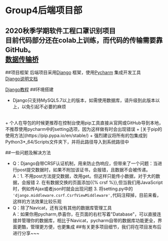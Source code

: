 # Group4后端项目部
2020秋季学期软件工程口罩识别项目<br>
目前代码部分还在colab上训练，而代码的传输需要靠GitHub。<br>
[数据传输桥](https://github.com/Xisaname/TestBridge)
<br>
---
##项目框架
后端项目采用[Django](https://github.com/django/django) 框架，使用[Pycharm](https://www.jetbrains.com/pycharm/) 集成开发工具
<br>
[Django说明文档](https://docs.djangoproject.com/en/3.1/)
<br>

[Django教程](https://www.runoob.com/django/django-tutorial.html)
##环境搭建
+ Django只支持MySQL5.7以上的版本，如需使用数据库，请升级到此版本以上，以免引起不必要的麻烦
<br>
+ 个人在导包的时候更推荐在控制台使用pip工具直接从官网或GitHub导到本地，不推荐使用pycharm中的setting选项，因为这样做有时会出现错误
+ [关于pip的使用方法](https://pip.pypa.io/en/stable/)
+ 强烈建议将所有的包集成到Python3*_64/Scripts文件夹下，并将此路径导入到系统路径中

##一些问题及解决方法
+ Q：Django自带CRSF认证机制，用来防止伪响应，但带来了一个问题：当进行post提交数据时，如果不附加该证书，会报错，且数据不会被传递。
<br>A：1. 不用post方法提交数据，改用get。但这样只能传小数据，对于大的数据，会报错 2. 在有数据交换的页面添加{{% crsf %}},但当我们用JavaScript时，例如传Ajax或者json时就会出现问题 3. 将setting.py中的```
'django.middleware.csrf.CsrfViewMiddleware',```代码注释掉，目前来看，这样的方法效果比较乐观
+ Q：除了Navicat，还有没有其他的数据库管理工具
<br>A：如果你用pycharm,恭喜你，在页面的右栏写着"Database"，可以直接连接并管理你的数据库，相比于Navicat，pycharm自带的数据库功能更全，界面更酷，管理更方便，也更集成
##有关更多项目细节，我们将在项目发布后进行分享~~~
